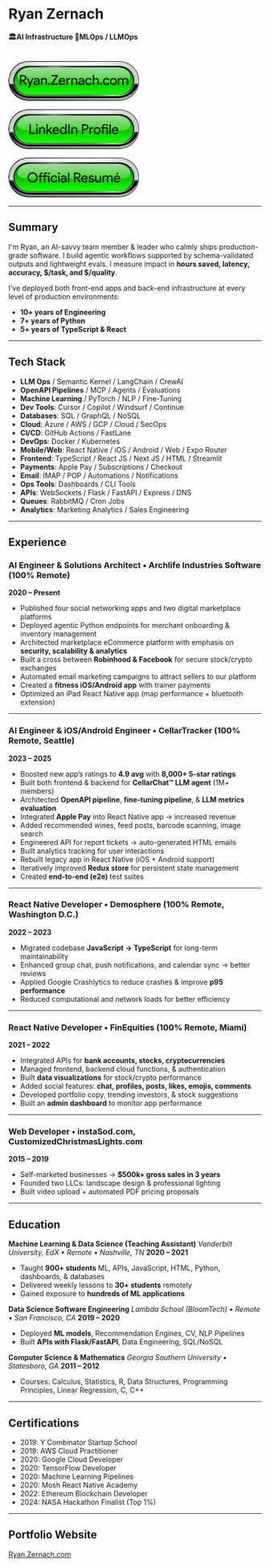 # Ryan Zernach

**🏛️AI Infrastructure 🤖MLOps / LLMOps**

[<img style="margin-top: 20px;" src="https://raw.githubusercontent.com/Zernach/zernach.github.io/main/images/email/Ryan_Zernach_com_Button.png" alt="alt text" width="260" height="79">](https://ryan.zernach.com)

[<img src="https://github.com/Zernach/zernach.github.io/blob/main/images/email/Ryan_Zernach_Linkedin_Profile.png?raw=true" alt="alt text" width="260" height="79">](https://linkedin.com/in/zernach)

[<img src="https://github.com/Zernach/zernach.github.io/blob/main/images/email/Ryan_Zernach_Official_Resume.png?raw=true" alt="alt text" width="260" height="79">](https://zernach.github.io/resume/Ryan_Zernach_Resume.pdf)

---

## Summary

I'm Ryan, an AI-savvy team member & leader who calmly ships production-grade
software. I build agentic workflows supported by schema-validated outputs and
lightweight evals. I measure impact in **hours saved, latency, accuracy, $/task,
and $/quality**.

I’ve deployed both front-end apps and back-end infrastructure at every level of
production environments:

- **10+ years of Engineering**
- **7+ years of Python**
- **5+ years of TypeScript & React**

---

## Tech Stack

- **LLM Ops** / Semantic Kernel / LangChain / CrewAI
- **OpenAPI Pipelines** / MCP / Agents / Evaluations
- **Machine Learning** / PyTorch / NLP / Fine-Tuning
- **Dev Tools**: Cursor / Copilot / Windsurf / Continue
- **Databases**: SQL / GraphQL / NoSQL
- **Cloud**: Azure / AWS / GCP / Cloud / SecOps
- **CI/CD**: GitHub Actions / FastLane
- **DevOps**: Docker / Kubernetes
- **Mobile/Web**: React Native / iOS / Android / Web / Expo Router
- **Frontend**: TypeScript / React JS / Next JS / HTML / Streamlit
- **Payments**: Apple Pay / Subscriptions / Checkout
- **Email**: IMAP / POP / Automations / Notifications
- **Ops Tools**: Dashboards / CLI Tools
- **APIs**: WebSockets / Flask / FastAPI / Express / DNS
- **Queues**: RabbitMQ / Cron Jobs
- **Analytics**: Marketing Analytics / Sales Engineering

---

## Experience

### AI Engineer & Solutions Architect • Archlife Industries Software (100% Remote)

**2020 – Present**

- Published four social networking apps and two digital marketplace platforms
- Deployed agentic Python endpoints for merchant onboarding & inventory
  management
- Architected marketplace eCommerce platform with emphasis on **security,
  scalability & analytics**
- Built a cross between **Robinhood & Facebook** for secure stock/crypto
  exchanges
- Automated email marketing campaigns to attract sellers to our platform
- Created a **fitness iOS/Android app** with trainer payments
- Optimized an iPad React Native app (map performance + bluetooth extension)

---

### AI Engineer & iOS/Android Engineer • CellarTracker (100% Remote, Seattle)

**2023 – 2025**

- Boosted new app’s ratings to **4.9 avg** with **8,000+ 5-star ratings**
- Built both frontend & backend for **CellarChat™ LLM agent** (1M+ members)
- Architected **OpenAPI pipeline**, **fine-tuning pipeline**, & **LLM metrics
  evaluation**
- Integrated **Apple Pay** into React Native app → increased revenue
- Added recommended wines, feed posts, barcode scanning, image search
- Engineered API for report tickets → auto-generated HTML emails
- Built analytics tracking for user interactions
- Rebuilt legacy app in React Native (iOS + Android support)
- Iteratively improved **Redux store** for persistent state management
- Created **end-to-end (e2e)** test suites

---

### React Native Developer • Demosphere (100% Remote, Washington D.C.)

**2022 – 2023**

- Migrated codebase **JavaScript → TypeScript** for long-term maintainability
- Enhanced group chat, push notifications, and calendar sync → better reviews
- Applied Google Crashlytics to reduce crashes & improve **p95 performance**
- Reduced computational and network loads for better efficiency

---

### React Native Developer • FinEquities (100% Remote, Miami)

**2021 – 2022**

- Integrated APIs for **bank accounts, stocks, cryptocurrencies**
- Managed frontend, backend cloud functions, & authentication
- Built **data visualizations** for stock/crypto performance
- Added social features: **chat, profiles, posts, likes, emojis, comments**
- Developed portfolio copy, trending investors, & stock suggestions
- Built an **admin dashboard** to monitor app performance

---

### Web Developer • instaSod.com, CustomizedChristmasLights.com

**2015 – 2019**

- Self-marketed businesses → **$500k+ gross sales in 3 years**
- Founded two LLCs: landscape design & professional lighting
- Built video upload + automated PDF pricing proposals

---

## Education

**Machine Learning & Data Science (Teaching Assistant)** _Vanderbilt University,
EdX • Remote • Nashville, TN_ **2020 – 2021**

- Taught **900+ students** ML, APIs, JavaScript, HTML, Python, dashboards, &
  databases
- Delivered weekly lessons to **30+ students** remotely
- Gained exposure to **hundreds of ML applications**

**Data Science Software Engineering** _Lambda School (BloomTech) • Remote • San
Francisco, CA_ **2019 – 2020**

- Deployed **ML models**, Recommendation Engines, CV, NLP Pipelines
- Built **APIs with Flask/FastAPI**, Data Engineering, SQL/NoSQL

**Computer Science & Mathematics** _Georgia Southern University • Statesboro,
GA_ **2011 – 2012**

- Courses: Calculus, Statistics, R, Data Structures, Programming Principles,
  Linear Regression, C, C++

---

## Certifications

- 2019: Y Combinator Startup School
- 2019: AWS Cloud Practitioner
- 2020: Google Cloud Developer
- 2020: TensorFlow Developer
- 2020: Machine Learning Pipelines
- 2020: Mosh React Native Academy
- 2022: Ethereum Blockchain Developer
- 2024: NASA Hackathon Finalist (Top 1%)

---

## Portfolio Website

[Ryan.Zernach.com](http://Ryan.Zernach.com)
